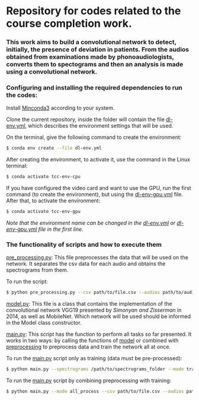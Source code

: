 # Repository for codes related to the course completion work.

### This work aims to build a convolutional network to detect, initially, the presence of deviation in patients. From the audios obtained from examinations made by phonoaudiologists, converts them to spectograms and then an analysis is made using a convolutional network.

### Configuring and installing the required dependencies to run the codes:

Install [Minconda3](https://conda.io/en/latest/miniconda.html) according to your system.

Clone the current repository, inside the folder will contain the file [dl-env.yml](dl-env.yml), which describes the environment settings that will be used.

On the terminal, give the following command to create the environment:

```sh
$ conda env create --file dl-env.yml
```

After creating the environment, to activate it, use the command in the Linux terminal:
```sh
$ conda activate tcc-env-cpu
```

If you have configured the video card and want to use the GPU, run the first command (to create the environment), but using the [dl-env-gpu.yml](dl-env-gpu.yml) file. After that, to activate the environment:
```sh
$ conda activate tcc-env-gpu
```

_Note that the environment name can be changed in the [dl-env.yml](dl-env.yml) or [dl-env-gpu.yml](dl-env-gpu.yml) file in the first line._

### The functionality of scripts and how to execute them

[pre_processing.py](pre_processing.py): This file preprocesses the data that will be used on the network. It separates the csv data for each audio and obtains the spectrograms from them.

To run the script:
```sh
$ python pre_processing.py --csv path/to/file.csv --audios path/to/audios_folders
```

[model.py](model.py): This file is a class that contains the implementation of the convolutional network VGG19 presented by *Simonyan and Zisserman* in 2014, as well as MobileNet. Which network will be used should be informed in the Model class constructor.

[main.py](main.py): This script has the function to perform all tasks so far presented. It works in two ways: by calling the functions of [model](model.py) or combined with [preprocessing](pre_processing.py) to preprocess data and train the network all at once.

To run the [main.py](main.py) script only as training (data must be pre-processed):
```sh
$ python main.py --spectrograms /path/to/spectrograms_folder --mode training
```

To run the [main.py](main.py) script by combining preprocessing with training:
```sh
$ python main.py --mode all_process --csv path/to/file.csv --audios path/to/audios_folders
```

